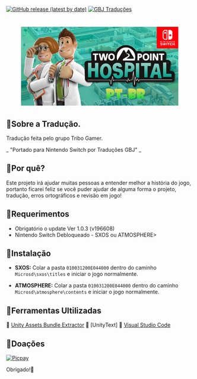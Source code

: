 [![GitHub release (latest by date)](https://img.shields.io/github/v/release/JUNIORGBJ/Two_Point_Hospital_PT-BR)](https://github.com/JUNIORGBJ/Two_Point_Hospital_PT-BR/releases/latest)
[![GBJ Traduções](https://img.shields.io/badge/‹Traduções%20GBJ›-c14438?style=flat&logo=Nintendo%20Switch&logoColor=white)](https://github.com/JUNIORGBJ)
<h1 align="center"><figure>
  <img src="Two.Point.Hospital.png">
</figure></h1>


## :small_blue_diamond:Sobre a Tradução.

Tradução feita pelo grupo Tribo Gamer.

_ "Portado para Nintendo Switch por Traduções GBJ" _

## :small_blue_diamond:Por quê?

Este projeto irá ajudar muitas pessoas a entender melhor a história do jogo, portanto ficarei feliz se você puder ajudar de alguma forma o projeto, tradução, erros ortográficos e revisão em jogo!

## :small_blue_diamond:Requerimentos

- Obrigatório o update Ver 1.0.3 (v196608)
- Nintendo Switch Debloqueado - SXOS ou ATMOSPHERE>

## :small_blue_diamond:Instalação

- **SXOS:** Colar a pasta ```010031200E044000``` dentro do caminho ```Microsd\sxos\titles``` e iniciar o jogo normalmente.

- **ATMOSPHERE:** Colar a pasta ```010031200E044000``` dentro do caminho ```Microsd\atmosphere\contents``` e iniciar o jogo normalmente.

## :small_blue_diamond:Ferramentas Ultilizadas

:link: [Unity Assets Bundle Extractor](https://github.com/DerPopo/UABE)
:link: [UnityText]
:link: [Visual Studio Code](https://code.visualstudio.com)

## :small_blue_diamond:Doações

[![Picpay](https://i.ibb.co/cYcsCnZ/hhhh.png)](https://picpay.me/gilsongbj)

Obrigado!:wave:

